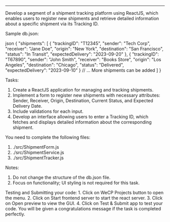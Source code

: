 ---

Develop a segment of a shipment tracking platform using ReactJS, which enables users to register new shipments and retrieve detailed information about a specific shipment via its Tracking ID.

Sample db.json:

json { "shipments": [ { "trackingID": "T12345", "sender": "Tech Corp", "receiver": "Jane Doe", "origin": "New York", "destination": "San Francisco", "status": "In Transit", "expectedDelivery": "2023-09-20" }, { "trackingID": "T67890", "sender": "John Smith", "receiver": "Books Store", "origin": "Los Angeles", "destination": "Chicago", "status": "Delivered", "expectedDelivery": "2023-09-10" } // ... More shipments can be added ] } 

Tasks:

1. Create a ReactJS application for managing and tracking shipments.
2. Implement a form to register new shipments with necessary attributes: Sender, Receiver, Origin, Destination, Current Status, and Expected Delivery Date. 
3. Include validations for each input.
3. Develop an interface allowing users to enter a Tracking ID, which fetches and displays detailed information about the corresponding shipment.

You need to complete the following files:
1. ./src/ShipmentForm.js
2. ./src/ShipmentService.js
3. ./src/ShipmentTracker.js

Notes:
1. Do not change the structure of the db.json file.
2. Focus on functionality; UI styling is not required for this task.

Testing and Submitting your code:
    1. Click on WeCP Projects button to open the menu.
    2. Click on Start frontend server to start the react server.
    3. Click on Open preview to view the GUI.
    4. Click on Test & Submit app to test your code. You will be given a congratulations message if the task is completed perfectly.